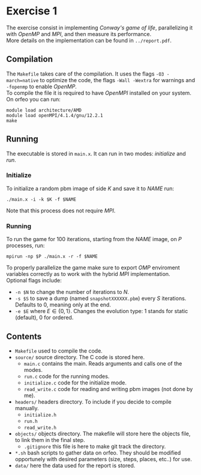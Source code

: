 # Exercise 1

The exercise consist in implementing _Conway's game of life_, parallelizing it with _OpenMP_ and _MPI_, and then measure its performance.  
More details on the implementation can be found in `../report.pdf`.  

## Compilation

The `Makefile` takes care of the compilation. It uses the flags `-O3 -march=native` to optimize the code, the flags `-Wall -Wextra` for warnings and `-fopenmp` to enable _OpenMP_.  
To compile the file it is required to have _OpenMPI_ installed on your system. On orfeo you can run:

```
module load architecture/AMD
module load openMPI/4.1.4/gnu/12.2.1
make
```

## Running

The executable is stored in `main.x`. It can run in two modes: _initialize_ and _run_.  

### Initialize

To initialize a random pbm image of side _K_ and save it to _NAME_ run:

```
./main.x -i -k $K -f $NAME
```

Note that this process does not require _MPI_.

### Running

To run the game for 100 iterations, starting from the _NAME_ image, on _P_ processes, run:

```
mpirun -np $P ./main.x -r -f $NAME
```

To properly parallelize the game make sure to export _OMP_ enviroment variables correctly as to work with the hybrid _MPI_ implementation.  
Optional flags include:

- `-n $N` to change the number of iterations to _N_.  
- `-s $S` to save a dump (named `snapshotXXXXXX.pbm`) every _S_ iterations. Defaults to 0, meaning only at the end.  
- `-e $E` where $E \in \{0,1\}$. Changes the evolution type: 1 stands for static (default), 0 for ordered.

## Contents

- `Makefile` used to compile the code.  
- `source/` source directory. The C code is stored here.  
    - `main.c` contains the main. Reads arguments and calls one of the modes.  
    - `run.c` code for the running modes.  
    - `initialize.c` code for the initialize mode.  
    - `read_write.c` code for reading and writing pbm images (not done by me).  
- `headers/` headers directory. To include if you decide to compile manually.  
    - `initialize.h`
    - `run.h` 
    - `read_write.h`
- `objects/` objects directory. The makefile will store here the objects file, to link them in the final step.  
    - `.gitignore` this file is here to make git track the directory.  
- `*.sh` bash scripts to gather data on orfeo. They should be modified opportunely with desired parameters (size, steps, places, etc..) for use.
- `data/` here the data used for the report is stored.  
